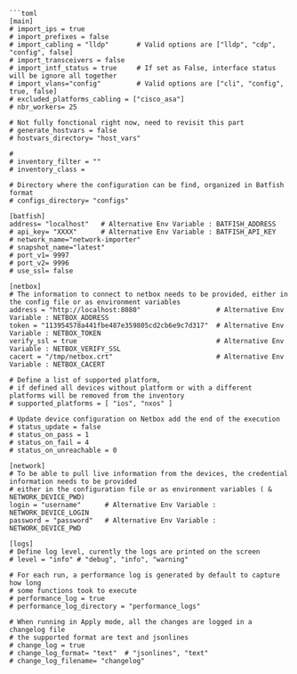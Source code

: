 

```

```toml
[main]
# import_ips = true 
# import_prefixes = false
# import_cabling = "lldp"       # Valid options are ["lldp", "cdp", "config", false]
# import_transceivers = false 
# import_intf_status = true     # If set as False, interface status will be ignore all together
# import_vlans="config"         # Valid options are ["cli", "config", true, false]
# excluded_platforms_cabling = ["cisco_asa"]
# nbr_workers= 25

# Not fully fonctional right now, need to revisit this part
# generate_hostvars = false 
# hostvars_directory= "host_vars"

# 
# inventory_filter = ""
# inventory_class = 

# Directory where the configuration can be find, organized in Batfish format
# configs_directory= "configs"

[batfish]
address= "localhost"   # Alternative Env Variable : BATFISH_ADDRESS
# api_key= "XXXX"      # Alternative Env Variable : BATFISH_API_KEY
# network_name="network-importer"
# snapshot_name="latest"
# port_v1= 9997
# port_v2= 9996
# use_ssl= false

[netbox]
# The information to connect to netbox needs to be provided, either in the config file or as environment variables
address = "http://localhost:8080"                   # Alternative Env Variable : NETBOX_ADDRESS
token = "113954578a441fbe487e359805cd2cb6e9c7d317"  # Alternative Env Variable : NETBOX_TOKEN
verify_ssl = true                                   # Alternative Env Variable : NETBOX_VERIFY_SSL
cacert = "/tmp/netbox.crt"                          # Alternative Env Variable : NETBOX_CACERT

# Define a list of supported platform, 
# if defined all devices without platform or with a different platforms will be removed from the inventory
# supported_platforms = [ "ios", "nxos" ]

# Update device configuration on Netbox add the end of the execution
# status_update = false 
# status_on_pass = 1
# status_on_fail = 4
# status_on_unreachable = 0 

[network]
# To be able to pull live information from the devices, the credential information needs to be provided
# either in the configuration file or as environment variables ( & NETWORK_DEVICE_PWD)
login = "username"      # Alternative Env Variable : NETWORK_DEVICE_LOGIN
password = "password"   # Alternative Env Variable : NETWORK_DEVICE_PWD

[logs]
# Define log level, curently the logs are printed on the screen
# level = "info" # "debug", "info", "warning"

# For each run, a performance log is generated by default to capture how long
# some functions took to execute
# performance_log = true
# performance_log_directory = "performance_logs"
            
# When running in Apply mode, all the changes are logged in a changelog file
# the supported format are text and jsonlines
# change_log = true
# change_log_format= "text"  # "jsonlines", "text"
# change_log_filename= "changelog"
```